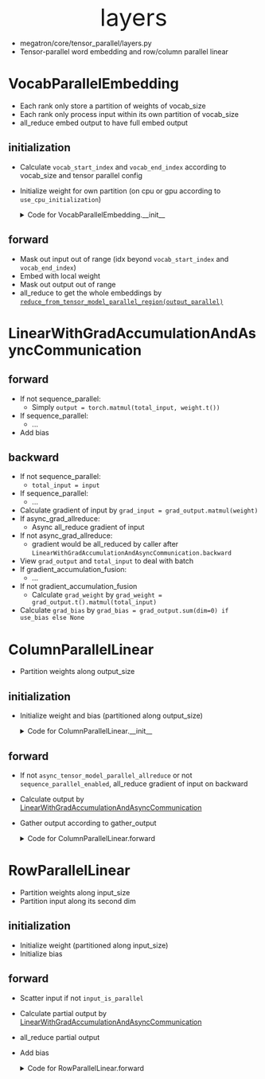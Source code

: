 <div align='center'><font size='20'> layers </font></div>

- megatron/core/tensor_parallel/layers.py
- Tensor-parallel word embedding and row/column parallel linear

# VocabParallelEmbedding
- Each rank only store a partition of weights of vocab_size
- Each rank only process input within its own partition of vocab_size
- all_reduce embed output to have full embed output
## initialization
- Calculate `vocab_start_index` and `vocab_end_index` according to vocab_size and tensor parallel config
- Initialize weight for own partition (on cpu or gpu according to `use_cpu_initialization`)
    <details> 
        <summary>Code for VocabParallelEmbedding.__init__</summary>  

    ```Python
    def __init__(self, num_embeddings: int, embedding_dim: int, *,
                    init_method=init.xavier_normal_,
                    params_dtype: torch.dtype=torch.float32,
                    use_cpu_initialization: bool=False,
                    perform_initialization: bool=True):
        super(VocabParallelEmbedding, self).__init__()
        # Keep the input dimensions.
        self.num_embeddings = num_embeddings
        self.embedding_dim = embedding_dim
        # Set the detauls for compatibility.
        self.padding_idx = None
        self.max_norm = None
        self.norm_type = 2.
        self.scale_grad_by_freq = False
        self.sparse = False
        self._weight = None
        self.tensor_model_parallel_size = get_tensor_model_parallel_world_size()
        # Divide the weight matrix along the vocaburaly dimension.
        self.vocab_start_index, self.vocab_end_index = \
            VocabUtility.vocab_range_from_global_vocab_size(
                self.num_embeddings, get_tensor_model_parallel_rank(),
                self.tensor_model_parallel_size)
        self.num_embeddings_per_partition = self.vocab_end_index - \
            self.vocab_start_index

        # Allocate weights and initialize.
        if use_cpu_initialization:
            self.weight = Parameter(torch.empty(
                self.num_embeddings_per_partition, self.embedding_dim,
                dtype=params_dtype))
            if perform_initialization:
                _initialize_affine_weight_cpu(
                    self.weight, self.num_embeddings, self.embedding_dim,
                    self.num_embeddings_per_partition, 0, init_method,
                    params_dtype=params_dtype)
        else:
            self.weight = Parameter(torch.empty(
                self.num_embeddings_per_partition, self.embedding_dim,
                device=torch.cuda.current_device(), dtype=params_dtype))
            if perform_initialization:
                _initialize_affine_weight_gpu(self.weight, init_method,
                                                partition_dim=0, stride=1)
    ```
    </details>

## forward
- Mask out input out of range (idx beyond `vocab_start_index` and `vocab_end_index`)
- Embed with local weight
- Mask out output out of range
- all_reduce to get the whole embeddings by [`reduce_from_tensor_model_parallel_region(output_parallel)`](mappings.md#_reducefrommodelparallelregion)

# LinearWithGradAccumulationAndAsyncCommunication
## forward
- If not sequence_parallel:
  - Simply `output = torch.matmul(total_input, weight.t())`
- If sequence_parallel:
  - ...
- Add bias
## backward
- If not sequence_parallel:
  - `total_input = input`
- If sequence_parallel:
  - ...
- Calculate gradient of input by `grad_input = grad_output.matmul(weight)`
- If async_grad_allreduce:
  - Async all_reduce gradient of input
- If not async_grad_allreduce:
  - gradient would be all_reduced by caller after `LinearWithGradAccumulationAndAsyncCommunication.backward`
- View `grad_output` and  `total_input` to deal with batch
- If gradient_accumulation_fusion:
  - ...
- If not gradient_accumulation_fusion
  - Calculate `grad_weight` by `grad_weight = grad_output.t().matmul(total_input)`
- Calculate `grad_bias` by `grad_bias = grad_output.sum(dim=0) if use_bias else None`
# ColumnParallelLinear
- Partition weights along output_size
## initialization
- Initialize weight and bias (partitioned along output_size)
    <details> 
        <summary>Code for ColumnParallelLinear.__init__</summary>  

    ```Python
    def __init__(self, num_embeddings: int, embedding_dim: int, *,
                    init_method=init.xavier_normal_,
                    params_dtype: torch.dtype=torch.float32,
                    use_cpu_initialization: bool=False,
                    perform_initialization: bool=True):
        super(VocabParallelEmbedding, self).__init__()
        # Keep the input dimensions.
        self.num_embeddings = num_embeddings
        self.embedding_dim = embedding_dim
        # Set the detauls for compatibility.
        self.padding_idx = None
        self.max_norm = None
        self.norm_type = 2.
        self.scale_grad_by_freq = False
        self.sparse = False
        self._weight = None
        self.tensor_model_parallel_size = get_tensor_model_parallel_world_size()
        # Divide the weight matrix along the vocaburaly dimension.
        self.vocab_start_index, self.vocab_end_index = \
            VocabUtility.vocab_range_from_global_vocab_size(
                self.num_embeddings, get_tensor_model_parallel_rank(),
                self.tensor_model_parallel_size)
        self.num_embeddings_per_partition = self.vocab_end_index - \
            self.vocab_start_index

        # Allocate weights and initialize.
        if use_cpu_initialization:
            self.weight = Parameter(torch.empty(
                self.num_embeddings_per_partition, self.embedding_dim,
                dtype=params_dtype))
            if perform_initialization:
                _initialize_affine_weight_cpu(
                    self.weight, self.num_embeddings, self.embedding_dim,
                    self.num_embeddings_per_partition, 0, init_method,
                    params_dtype=params_dtype)
        else:
            self.weight = Parameter(torch.empty(
                self.num_embeddings_per_partition, self.embedding_dim,
                device=torch.cuda.current_device(), dtype=params_dtype))
            if perform_initialization:
                _initialize_affine_weight_gpu(self.weight, init_method,
                                                partition_dim=0, stride=1)
    ```
    </details>

## forward
- If not `async_tensor_model_parallel_allreduce` or not `sequence_parallel_enabled`, all_reduce gradient of input on backward
- Calculate output by [LinearWithGradAccumulationAndAsyncCommunication](#linearwithgradaccumulationandasynccommunication)
- Gather output according to gather_output
    <details> 
        <summary>Code for ColumnParallelLinear.forward</summary>  

    ```Python 
    def forward(self, input_):
        """Forward of ColumnParallelLinear

        Args:
            input_: 3D tensor whose order of dimension is [sequence, batch, hidden]

        Returns:
            - output
            - bias
        """
        bias = self.bias if not self.skip_bias_add else None

        if self.async_tensor_model_parallel_allreduce or \
                self.sequence_parallel_enabled:
            input_parallel = input_
        else:
            input_parallel = copy_to_tensor_model_parallel_region(input_)
        # Matrix multiply.
        output_parallel = linear_with_grad_accumulation_and_async_allreduce(
            input=input_parallel,
            weight=self.weight,
            bias=bias,
            gradient_accumulation_fusion=self.gradient_accumulation_fusion,
            async_grad_allreduce=self.async_tensor_model_parallel_allreduce,
            sequence_parallel_enabled=self.sequence_parallel_enabled,
        )
        if self.gather_output:
            # All-gather across the partitions.
            assert not self.sequence_parallel_enabled
            output = gather_from_tensor_model_parallel_region(output_parallel)
        else:
            output = output_parallel
        output_bias = self.bias if self.skip_bias_add else None
        return output, output_bias
    ```
    </details>

# RowParallelLinear
- Partition weights along input_size
- Partition input along its second dim
## initialization
- Initialize weight (partitioned along input_size)
- Initialize bias
## forward
- Scatter input if not `input_is_parallel`
- Calculate partial output by [LinearWithGradAccumulationAndAsyncCommunication](#linearwithgradaccumulationandasynccommunication)
- all_reduce partial output
- Add bias
    <details> 
        <summary>Code for RowParallelLinear.forward</summary>  

    ```Python 
    def forward(self, input_):
        """Forward of RowParallelLinear

        Args:
            input_: 3D tensor whose order of dimension is [sequence, batch, hidden]

        Returns:
            - output
            - bias
        """
        # Set up backprop all-reduce.
        if self.input_is_parallel:
            input_parallel = input_
        else:
            assert not self.sequence_parallel_enabled
            input_parallel = scatter_to_tensor_model_parallel_region(input_)
        # Matrix multiply.
        output_parallel = linear_with_grad_accumulation_and_async_allreduce(
            input=input_parallel,
            weight=self.weight,
            bias=None,
            gradient_accumulation_fusion=self.gradient_accumulation_fusion,
            async_grad_allreduce=False,
            sequence_parallel_enabled=False,
        )

        # All-reduce across all the partitions.
        if self.sequence_parallel_enabled:
            output_ = reduce_scatter_to_sequence_parallel_region(output_parallel)
        else:
            output_ = reduce_from_tensor_model_parallel_region(output_parallel)
        if not self.skip_bias_add:
            output = output_ + self.bias if self.bias is not None else output_
            output_bias = None
        else:
            output = output_
            output_bias = self.bias
        return output, output_bias
    ```
    </details>